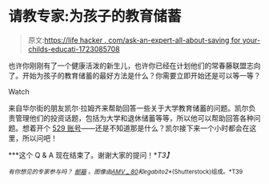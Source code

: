 # 请教专家:为孩子的教育储蓄

> 原文:[https://life hacker . com/ask-an-expert-all-about-saving for your-childs-educati-1723085708](https://lifehacker.com/ask-an-expert-all-about-saving-for-your-childs-educati-1723085708)

也许你刚刚有了一个健康活泼的新生儿，也许你已经在计划他们的常春藤联盟志向了。开始为孩子的教育储蓄的最好方法是什么？你需要立即开始还是可以等一等？

Watch

来自华尔街的朋友凯尔·拉姆齐来帮助回答一些关于大学教育储蓄的问题。凯尔负责管理他们的投资话题，包括为大学和退休储蓄等等，所以他可以帮助回答各种问题。想着开个 [529 账号](https://en.wikipedia.org/wiki/529_plan)——还是不知道那是什么？凯尔接下来一个小时都会在这里，所以问吧！

***这个 Q & A 现在结束了。谢谢大家的提问！**T3】*

<small>*有你想见的专家参与吗？*</small> [<small>*邮箱*</small>](mailto:andy@lifehacker.com) <small>*。图像由*</small>[<small>*AMV _ 80*</small>](http://www.shutterstock.com/pic-279080840/stock-photo-savings-for-higher-education-scholarship-concept.html?src=KZL1u5nt6VS9cKsd64notA-1-41)<small>*和*</small><small>*egabito2*</small><small>*(Shutterstock)组成。*T39</small>